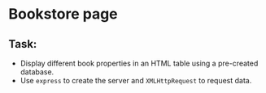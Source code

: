 # Bookstore page

## Task: 
* Display different book properties in an HTML table using a pre-created database.
* Use `express` to create the server and `XMLHttpRequest` to request data.
